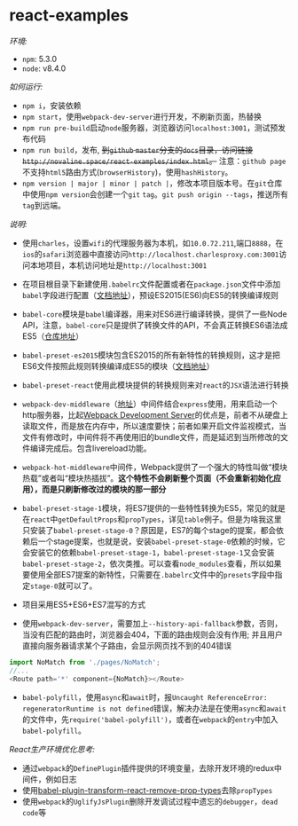 # react-examples

_环境:_

* `npm`: 5.3.0
* `node`: v8.4.0

_如何运行:_

*  `npm i`，安装依赖
*  `npm start`，使用`webpack-dev-server`进行开发，不刷新页面，热替换
*  `npm run pre-build`启动`node`服务器，浏览器访问`localhost:3001`，测试预发布代码
*  `npm run build`，发布, ~~到`github` `master`分支的`docs`目录，访问链接`http://novaline.space/react-examples/index.html`。~~
注意：`github page`不支持`html5`路由方式(`browserHistory`)，使用`hashHistory`。
*  `npm version | major | minor | patch |`，修改本项目版本号。在`git`仓库中使用`npm version`会创建一个`git` `tag`。`git push origin --tags`，推送所有`tag`到远端。

_说明:_

*   使用`charles`，设置`wifi`的代理服务器为本机，如`10.0.72.211`,端口`8888`，在`ios`的`safari`浏览器中直接访问`http://localhost.charlesproxy.com:3001`访问本地项目，本机访问地址是`http://localhost:3001`

*   在项目根目录下新建使用`.babelrc`文件配置或者在`package.json`文件中添加`babel`字段进行配置（[文档地址](http://babeljs.io/docs/usage/babelrc/#use-via-package-json)），预设ES2015(ES6)向ES5的转换编译规则

*   `babel-core`模块是`babel`编译器，用来对ES6进行编译转换，提供了一些Node API，注意，`babel-core`只是提供了转换文件的API，不会真正转换ES6语法成ES5（[仓库地址](https://github.com/babel/babel/tree/master/packages/babel-core)）

*   `babel-preset-es2015`模块包含ES2015的所有新特性的转换规则，这才是把ES6文件按照此规则转换编译成ES5的模块（[文档地址](https://babeljs.io/docs/plugins/preset-es2015/)）

*   `babel-preset-react`使用此模块提供的转换规则来对`react`的`JSX`语法进行转换

*   `webpack-dev-middleware`（[地址](https://github.com/webpack/webpack-dev-middleware)）中间件结合`express`使用，用来启动一个http服务器，比起[Webpack Development Server](https://webpack.github.io/docs/webpack-dev-server.html)的优点是，前者不从硬盘上读取文件，而是放在内存中，所以速度要快；前者如果开启文件监视模式，当文件有修改时，中间件将不再使用旧的bundle文件，而是延迟到当所修改的文件编译完成后。包含livereload功能。

*   `webpack-hot-middleware`中间件，Webpack提供了一个强大的特性叫做“模块热载”或者叫“模块热插拔”。__这个特性不会刷新整个页面（不会重新初始化应用），而是只刷新修改过的模块的那一部分__

*   `babel-preset-stage-1`模块，将ES7提供的一些特性转换为ES5，常见的就是在`react`中`getDefaultProps`和`propTypes`，详见`table`例子。但是为啥我这里只安装了`babel-preset-stage-0`？原因是，ES7的每个stage的提案，都会依赖后一个stage提案，也就是说，安装`babel-preset-stage-0`依赖的时候，它会安装它的依赖`babel-preset-stage-1`，`babel-preset-stage-1`又会安装`babel-preset-stage-2`，依次类推。可以查看`node_modules`查看，所以如果要使用全部ES7提案的新特性，只需要在`.babelrc`文件中的`presets`字段中指定`stage-0`就可以了。

*   项目采用ES5+ES6+ES7混写的方式

*   使用`webpack-dev-server`，需要加上`--history-api-fallback`参数，否则，当没有匹配的路由时，浏览器会404，下面的路由规则会没有作用; 并且用户直接向服务器请求某个子路由，会显示网页找不到的404错误
```js
import NoMatch from './pages/NoMatch';
//...
<Route path='*' component={NoMatch}></Route>
```

* 	`babel-polyfill`，使用`async`和`await`时，报`Uncaught ReferenceError: regeneratorRuntime is not defined`错误，解决办法是在使用`async`和`await`的文件中，先`require('babel-polyfill')`，或者在`webpack`的`entry`中加入`babel-polyfill`。

_React生产环境优化思考:_

*   通过`webpack`的`DefinePlugin`插件提供的环境变量，去除开发环境的redux中间件，例如日志
*   使用[babel-plugin-transform-react-remove-prop-types](https://github.com/oliviertassinari/babel-plugin-transform-react-remove-prop-types)去除`propTypes`
*   使用`webpack`的`UglifyJsPlugin`删除开发调试过程中遗忘的`debugger`，`dead code`等
